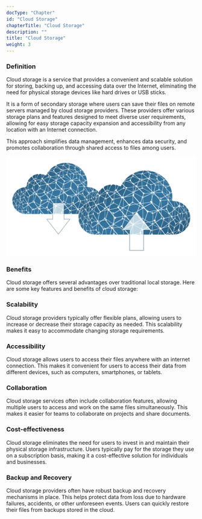 ```yaml
---
docType: "Chapter"
id: "Cloud Storage"
chapterTitle: "Cloud Storage"
description: ""
title: "Cloud Storage"
weight: 3
---
```

### **Definition**

Cloud storage is a service that provides a convenient and scalable solution for storing, backing up, and accessing data over the Internet, eliminating the need for physical storage devices like hard drives or USB sticks.

It is a form of secondary storage where users can save their files on remote servers managed by cloud storage providers. These providers offer various storage plans and features designed to meet diverse user requirements, allowing for easy storage capacity expansion and accessibility from any location with an Internet connection.

This approach simplifies data management, enhances data security, and promotes collaboration through shared access to files among users.

![cloud-storage](cloud-storage.png)

### **Benefits**

Cloud storage offers several advantages over traditional local storage. Here are some key features and benefits of cloud storage:
### **Scalability**

Cloud storage providers typically offer flexible plans, allowing users to increase or decrease their storage capacity as needed. This scalability makes it easy to accommodate changing storage requirements.
### **Accessibility**

Cloud storage allows users to access their files anywhere with an internet connection. This makes it convenient for users to access their data from different devices, such as computers, smartphones, or tablets.
### **Collaboration**

Cloud storage services often include collaboration features, allowing multiple users to access and work on the same files simultaneously. This makes it easier for teams to collaborate on projects and share documents.
### **Cost-effectiveness**

Cloud storage eliminates the need for users to invest in and maintain their physical storage infrastructure. Users typically pay for the storage they use on a subscription basis, making it a cost-effective solution for individuals and businesses.
### **Backup and Recovery**

Cloud storage providers often have robust backup and recovery mechanisms in place. This helps protect data from loss due to hardware failures, accidents, or other unforeseen events. Users can quickly restore their files from backups stored in the cloud.
